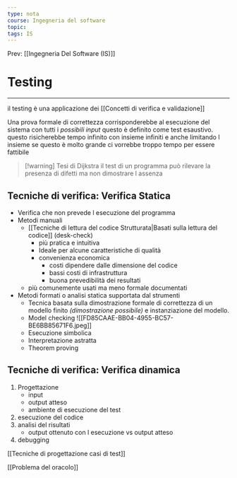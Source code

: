 ```yaml
---
type: nota
course: Ingegneria del software
topic: 
tags: IS
---
```


Prev: [[Ingegneria Del Software (IS)]]

# Testing
---
il testing è una applicazione dei  [[Concetti di verifica e validazione]]

Una prova formale di correttezza corrisponderebbe al esecuzione del sistema con tutti i _possibili input_ questo è definito come test esaustivo. questo risicherebbe tempo infinito con insieme infiniti e anche limitando l insieme se questo è molto grande ci vorrebbe troppo tempo per essere fattibile 


>[!warning] Tesi di Dijkstra
il test di un programma può rilevare la presenza di difetti ma non dimostrare l assenza 


## Tecniche di verifica: Verifica Statica
- Verifica che non prevede l esecuzione del programma
- Metodi manuali 
	- [[Tecniche di lettura del codice Strutturata|Basati sulla lettura del codice]] (desk-check)
		- più pratica e intuitiva 
		- Ideale per alcune caratteristiche di qualità
		- convenienza economica 
			- costi dipendere dalle dimensione del codice 
			- bassi costi di infrastruttura
			- buona prevedibilità dei resultati
	- più comunemente usati ma  meno formale documentati 
- Metodi formati o analisi statica supportata dal strumenti 
	- Tecnica basata sulla dimostrazione formale di correttezza di un modello finito _(dimostrazione possibile)_ e instanziazione del modello.
	- Model checking 
		![[FD85CAAE-BB04-4955-BC57-BE6BB85671F6.jpeg]]
	- Esecuzione simbolica
	- Interpretazione astratta
	- Theorem proving 
	
## Tecniche di verifica: Verifica dinamica
1. Progettazione 
	- input 
	- output atteso 
	- ambiente di esecuzione del test 
2. esecuzione del codice
3. analisi del risultati
	- output ottenuto con l esecuzione vs output atteso
4. debugging



 [[Tecniche di progettazione casi di test]]


[[Problema del oracolo]]
 


